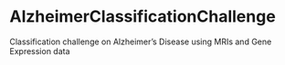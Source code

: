 # AlzheimerClassificationChallenge
Classification challenge on  Alzheimer’s Disease  using MRIs and Gene Expression data

